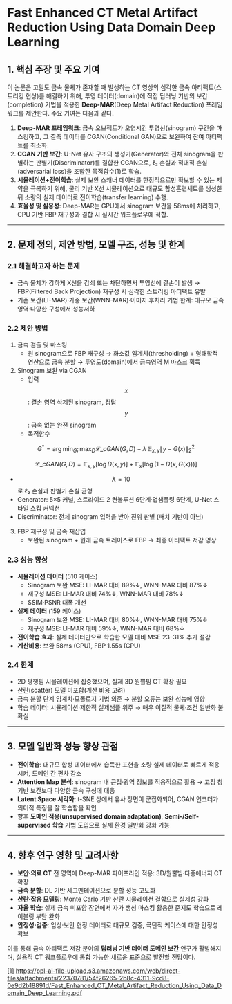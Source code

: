 # Fast Enhanced CT Metal Artifact Reduction Using Data Domain Deep Learning

## 1. 핵심 주장 및 주요 기여  
이 논문은 고밀도 금속 물체가 존재할 때 발생하는 CT 영상의 심각한 금속 아티팩트(스트리킹 현상)를 해결하기 위해, 투영 데이터(domain)에 직접 딥러닝 기반의 보간(completion) 기법을 적용한 **Deep-MAR**(Deep Metal Artifact Reduction) 프레임워크를 제안한다. 주요 기여는 다음과 같다.  
1. **Deep-MAR 프레임워크**: 금속 오브젝트가 오염시킨 투영선(sinogram) 구간을 마스킹하고, 그 결측 데이터를 CGAN(Conditional GAN)으로 보완하여 잔여 아티팩트를 최소화.  
2. **CGAN 기반 보간**: U-Net 유사 구조의 생성기(Generator)와 전체 sinogram을 판별하는 판별기(Discriminator)를 결합한 CGAN으로, ℓ₂ 손실과 적대적 손실(adversarial loss)을 조합한 목적함수(1)로 학습.  
3. **시뮬레이션+전이학습**: 실제 보안 스캐너 데이터를 한정적으로만 확보할 수 있는 제약을 극복하기 위해, 물리 기반 X선 시뮬레이션으로 대규모 합성훈련세트를 생성한 뒤 소량의 실제 데이터로 전이학습(transfer learning) 수행.  
4. **효율성 및 실용성**: Deep-MAR는 GPU에서 sinogram 보간을 58ms에 처리하고, CPU 기반 FBP 재구성과 결합 시 실시간 워크플로우에 적합.

***

## 2. 문제 정의, 제안 방법, 모델 구조, 성능 및 한계

### 2.1 해결하고자 하는 문제  
- 금속 물체가 강하게 X선을 감쇠 또는 차단하면서 투영선에 결손이 발생 → FBP(Filtered Back Projection) 재구성 시 심각한 스트리킹 아티팩트 유발  
- 기존 보간(LI-MAR)·가중 보간(WNN-MAR)·이미지 후처리 기법 한계: 대규모 금속 영역·다양한 구성에서 성능저하

### 2.2 제안 방법  
1) 금속 검출 및 마스킹  
   - 원 sinogram으로 FBP 재구성 → 화소값 임계치(thresholding) + 형태학적 연산으로 금속 분할 → 투영도(domain)에서 금속영역 M 마스크 획득  
2) Sinogram 보완 via CGAN  
   - 입력 $$x$$: 결손 영역 삭제된 sinogram, 정답 $$y$$: 금속 없는 완전 sinogram  
   - 목적함수  

$$
       G^* = \arg\min_G ; \max_D \mathcal{L}\_{cGAN}(G,D) + \lambda \, \mathbb{E}_{x,y}\bigl\|y - G(x)\bigr\|_2^2
     $$  

$$
       \mathcal{L}\_{cGAN}(G,D) = \mathbb{E}_{x,y}\bigl[\log D(x,y)\bigr] + \mathbb{E}_x\bigl[\log(1 - D(x, G(x)))\bigr]
     $$  
     
  - $$\lambda=10$$로 ℓ₂ 손실과 판별기 손실 균형  
   - Generator: 5×5 커널, 스트라이드 2 컨볼루션 6단계·업샘플링 6단계, U-Net 스타일 스킵 커넥션  
   - Discriminator: 전체 sinogram 입력을 받아 진위 판별 (패치 기반이 아님)

3) FBP 재구성 및 금속 재삽입  
   - 보완된 sinogram + 원래 금속 트레이스로 FBP → 최종 아티팩트 저감 영상

### 2.3 성능 향상  
- **시뮬레이션 데이터** (510 케이스)  
  - Sinogram 보완 MSE: LI-MAR 대비 89%↓, WNN-MAR 대비 87%↓  
  - 재구성 MSE: LI-MAR 대비 74%↓, WNN-MAR 대비 78%↓  
  - SSIM·PSNR 대폭 개선  
- **실제 데이터** (159 케이스)  
  - Sinogram 보완 MSE: LI-MAR 대비 80%↓, WNN-MAR 대비 75%↓  
  - 재구성 MSE: LI-MAR 대비 59%↓, WNN-MAR 대비 68%↓  
- **전이학습 효과**: 실제 데이터만으로 학습한 모델 대비 MSE 23–31% 추가 절감  
- **계산비용**: 보완 58ms (GPU), FBP 1.55s (CPU)

### 2.4 한계  
- 2D 평행빔 시뮬레이션에 집중했으며, 실제 3D 원뿔빔 CT 확장 필요  
- 산란(scatter) 모델 미포함(계산 비용 고려)  
- 금속 분할 단계 임계치·모폴로지 기법 의존 → 분할 오류는 보완 성능에 영향  
- 학습 데이터: 시뮬레이션·제한적 실제샘플 위주 → 매우 이질적 물체·조건 일반화 불확실

***

## 3. 모델 일반화 성능 향상 관점  
- **전이학습**: 대규모 합성 데이터에서 습득한 표현을 소량 실제 데이터로 빠르게 적응시켜, 도메인 간 편차 감소  
- **Attention Map 분석**: sinogram 내 근접·광역 정보를 적응적으로 활용 → 고정 창 기반 보간보다 다양한 금속 구성에 대응  
- **Latent Space 시각화**: t-SNE 상에서 유사 장면이 군집화되어, CGAN 인코더가 의미적 특징을 잘 학습함을 확인  
- 향후 **도메인 적응(unsupervised domain adaptation)**, **Semi-/Self-supervised 학습** 기법 도입으로 실제 환경 일반화 강화 가능  

***

## 4. 향후 연구 영향 및 고려사항  
- **보안·의료 CT** 전 영역에 Deep-MAR 파이프라인 적용: 3D/원뿔빔·다중에너지 CT 확장  
- **금속 분할**: DL 기반 세그멘테이션으로 분할 성능 고도화  
- **산란·잡음 모델링**: Monte Carlo 기반 산란 시뮬레이션 결합으로 실제성 강화  
- **자율 학습**: 실제 금속 미포함 장면에서 자가 생성 마스킹 활용한 준지도 학습으로 레이블링 부담 완화  
- **안정성·검증**: 임상·보안 현장 데이터로 대규모 검증, 극단적 케이스에 대한 안정성 확보  

이를 통해 금속 아티팩트 저감 분야의 **딥러닝 기반 데이터 도메인 보간** 연구가 활발해지며, 실용적 CT 워크플로우에 통합 가능한 새로운 표준으로 발전할 전망이다.

[1] https://ppl-ai-file-upload.s3.amazonaws.com/web/direct-files/attachments/22370781/54f26265-2b8c-4311-9cd8-0e9d2b18891d/Fast_Enhanced_CT_Metal_Artifact_Reduction_Using_Data_Domain_Deep_Learning.pdf
